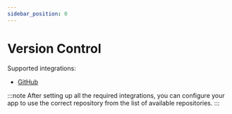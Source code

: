 ```yaml
---
sidebar_position: 0
---
```


# Version Control

Supported integrations:

- [GitHub](github)

:::note
After setting up all the required integrations, you can configure your app to use the correct repository from the list of available repositories.
:::
